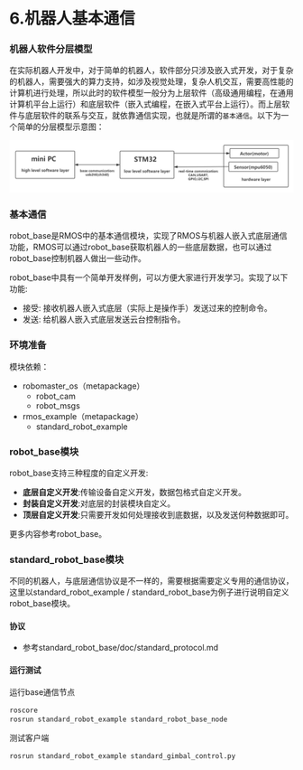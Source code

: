 # 6.机器人基本通信

### 机器人软件分层模型

在实际机器人开发中，对于简单的机器人，软件部分只涉及嵌入式开发，对于复杂的机器人，需要强大的算力支持，如涉及视觉处理，复杂人机交互，需要高性能的计算机进行处理，所以此时的软件模型一般分为上层软件（高级通用编程，在通用计算机平台上运行）和底层软件（嵌入式编程，在嵌入式平台上运行）。而上层软件与底层软件的联系与交互，就依靠通信实现，也就是所谓的`基本通信`。以下为一个简单的分层模型示意图：

![](imgs/beginner_robot_base_1.png)

### 基本通信

robot_base是RMOS中的基本通信模块，实现了RMOS与机器人嵌入式底层通信功能，RMOS可以通过robot_base获取机器人的一些底层数据，也可以通过robot_base控制机器人做出一些动作。

robot_base中具有一个简单开发样例，可以方便大家进行开发学习。实现了以下功能:

- 接受:  接收机器人嵌入式底层（实际上是操作手）发送过来的控制命令。
- 发送:  给机器人嵌入式底层发送云台控制指令。

### 环境准备

模块依赖：

- robomaster_os（metapackage）
  - robot_cam
  - robot_msgs
- rmos_example（metapackage）
  - standard_robot_example

### robot_base模块

robot_base支持三种程度的自定义开发:

- **底层自定义开发**:传输设备自定义开发，数据包格式自定义开发。
- **封装自定义开发**:对底层的封装模块自定义。
- **顶层自定义开发**:只需要开发如何处理接收到底数据，以及发送何种数据即可。

更多内容参考robot_base。

### standard_robot_base模块

不同的机器人，与底层通信协议是不一样的，需要根据需要定义专用的通信协议，这里以standard_robot_example / standard_robot_base为例子进行说明自定义robot_base模块。

#### 协议

* 参考standard_robot_base/doc/standard_protocol.md

#### 运行测试

运行base通信节点

```bash
roscore
rosrun standard_robot_example standard_robot_base_node 
```

测试客户端

```bash
rosrun standard_robot_example standard_gimbal_control.py
```


